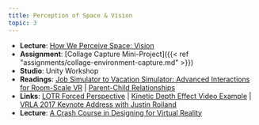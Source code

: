 ```yaml
---
title: Perception of Space & Vision
topic: 3
---
```

- **Lecture**: [How We Perceive Space: Vision](https://impr.hdyar.com/notes/perceivingSpaceVision.html)
- **Assignment**: [Collage Capture Mini-Project]({{< ref "assignments/collage-environment-capture.md" >}})
- **Studio**: Unity Workshop
- **Readings**: [Job Simulator to Vacation Simulator: Advanced Interactions for Room-Scale VR](https://www.youtube.com/watch?v=q83f3sdQBBc) | [Parent-Child Relationships](https://guidebook.hdyar.com/docs/unity/unity-fundamentals/parent-child-relationships/)
- **Links**: [LOTR Forced Perspective](https://www.youtube.com/watch?v=QWMFpxkGO_s) | [Kinetic Depth Effect Video Example](https://www.youtube.com/watch?v=mkhY5lANs-k) | [VRLA 2017 Keynote Address with Justin Roiland](https://www.youtube.com/watch?v=KPN5V7ZEcrQ)
- **Lecture**: [A Crash Course in Designing for Virtual Reality](https://hdyar.com/talks/vrdesign2025/)